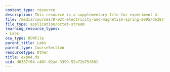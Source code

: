 ```yaml
---
content_type: resource
description: This resource is a supplementary file for experiment 4.
file: /media/courses/8-02t-electricity-and-magnetism-spring-2005/d6387f64c40f02ad339952e72b75f801_exp04.ds
file_type: application/octet-stream
learning_resource_types:
- Labs
ocw_type: OCWFile
parent_title: Labs
parent_type: CourseSection
resourcetype: Other
title: exp04.ds
uid: d6387f64-c40f-02ad-3399-52e72b75f801
---
```

